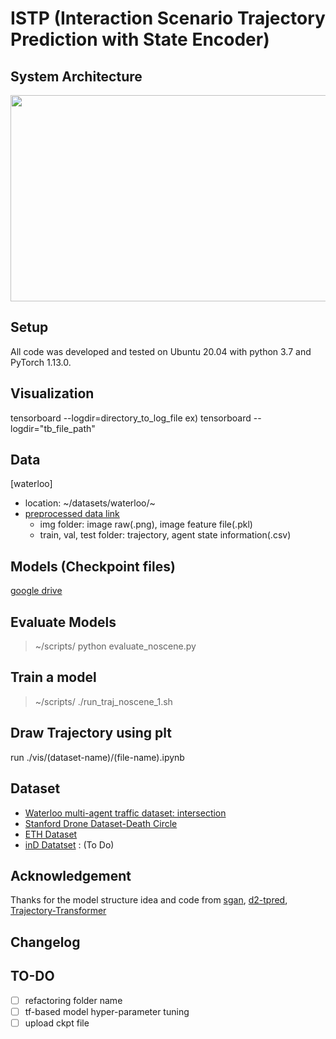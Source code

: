# ISTP (Interaction Scenario Trajectory Prediction with State Encoder)

## System Architecture
<img src="https://github.com/user-attachments/assets/a073a915-7853-4ba3-8896-08fd6f578294" width="560" height="330"/>

## Setup
All code was developed and tested on Ubuntu 20.04 with python 3.7 and PyTorch 1.13.0.

## Visualization

tensorboard --logdir=directory_to_log_file
ex) tensorboard --logdir="tb_file_path"

## Data
[waterloo]
* location: ~/datasets/waterloo/~
* [preprocessed data link]()
  - img folder: image raw(.png), image feature file(.pkl) 
  - train, val, test folder: trajectory, agent state information(.csv)
    
## Models (Checkpoint files)
[google drive]()

## Evaluate Models
> ~/scripts/ python evaluate_noscene.py

## Train a model
> ~/scripts/ ./run_traj_noscene_1.sh

## Draw Trajectory using plt
run ./vis/(dataset-name)/(file-name).ipynb

## Dataset
* [Waterloo multi-agent traffic dataset: intersection](https://uwaterloo.ca/waterloo-intelligent-systems-engineering-lab/datasets/waterloo-multi-agent-traffic-dataset-intersection)
* [Stanford Drone Dataset-Death Circle](https://cvgl.stanford.edu/projects/uav_data/)
* [ETH Dataset](https://paperswithcode.com/dataset/eth)
* [inD Datatset](https://levelxdata.com/ind-dataset/) : (To Do)

## Acknowledgement

Thanks for the model structure idea and code from [sgan](https://github.com/agrimgupta92/sgan), [d2-tpred](https://github.com/VTP-TL/D2-TPred), [Trajectory-Transformer](https://github.com/FGiuliari/Trajectory-Transformer) 

## Changelog


## TO-DO
- [ ] refactoring folder name
- [ ] tf-based model hyper-parameter tuning
- [ ] upload ckpt file
